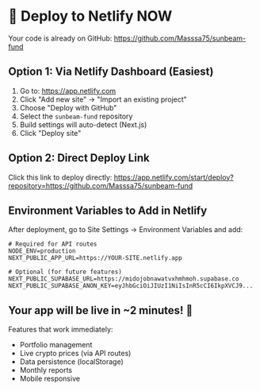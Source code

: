 # 🚀 Deploy to Netlify NOW

Your code is already on GitHub: https://github.com/Masssa75/sunbeam-fund

## Option 1: Via Netlify Dashboard (Easiest)

1. Go to: https://app.netlify.com
2. Click "Add new site" → "Import an existing project"
3. Choose "Deploy with GitHub"
4. Select the `sunbeam-fund` repository
5. Build settings will auto-detect (Next.js)
6. Click "Deploy site"

## Option 2: Direct Deploy Link

Click this link to deploy directly:
https://app.netlify.com/start/deploy?repository=https://github.com/Masssa75/sunbeam-fund

## Environment Variables to Add in Netlify

After deployment, go to Site Settings → Environment Variables and add:

```
# Required for API routes
NODE_ENV=production
NEXT_PUBLIC_APP_URL=https://YOUR-SITE.netlify.app

# Optional (for future features)
NEXT_PUBLIC_SUPABASE_URL=https://midojobnawatvxhmhmoh.supabase.co
NEXT_PUBLIC_SUPABASE_ANON_KEY=eyJhbGciOiJIUzI1NiIsInR5cCI6IkpXVCJ9...
```

## Your app will be live in ~2 minutes! 🎉

Features that work immediately:
- Portfolio management
- Live crypto prices (via API routes)
- Data persistence (localStorage)
- Monthly reports
- Mobile responsive